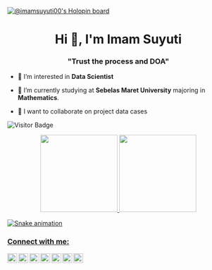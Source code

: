[![@imamsuyuti00's Holopin board](https://holopin.io/api/user/board?user=imamsuyuti00)](https://holopin.io/@imamsuyuti00)

<h1 align="center">Hi 👋, I'm Imam Suyuti</h1>
<h3 align="center">"Trust the process and DOA"</h3> 



- 👀 I’m interested in **Data Scientist**

- 🌱 I’m currently studying at **Sebelas Maret University** majoring in **Mathematics**.

- 💞️ I want to collaborate on project data cases

![Visitor Badge](https://visitor-badge.laobi.icu/badge?page_id=imams12.imams12)

<div align="center">
<a href="https://github.com/imams12">
  <img height="175em" src="https://github-readme-stats.vercel.app/api?username=imams12&show_icons=true&theme=great-gatsby&include_all_commits=true"/>
  <img height="175em" src="https://github-readme-stats.vercel.app/api/top-langs/?username=imams12&layout=compact&langs_count=7&theme=great-gatsby&count_private=true"/>
</div>

![Snake animation](https://github.com/imams12/imams12/blob/output/github-contribution-grid-snake.svg)

### Connect with me:

[<img align="left" alt="codeSTACKr | Email" width="22px" src="https://img.icons8.com/fluent/144/000000/gmail.png" />][gmail]
[<img align="left" alt="codeSTACKr | Instagram" width="22px" src="https://img.icons8.com/fluent/144/000000/instagram-new.png" />][instagram]
[<img align="left" alt="codeSTACKr | LinkedIn" width="22px" src="https://img.icons8.com/fluent/144/000000/linkedin.png" />][linkedin]
[<img align="left" alt="codeSTACKr | Medium" width="22px" src="https://img.icons8.com/color/144/000000/medium-logo--v1.png" />][medium]
[<img align="left" alt="codeSTACKr | Tableau" width="22px" src="https://img.icons8.com/color/144/000000/tableau-software.png" />][tableau]
[<img align="left" alt="codeSTACKr | Twitter" width="22px" src="https://img.icons8.com/color/144/000000/twitter--v1.png" />][twitter]
[<img align="left" alt="codeSTACKr | DEV Community" width="22px" src="https://img.icons8.com/external-tal-revivo-color-tal-revivo/24/null/external-dev-community-where-programmers-share-ideas-and-help-each-other-grow-logo-color-tal-revivo.png" />][dev_community]


<br />


[gmail]: mailto:imamsuyuti00@gmail.com
[instagram]: https://instagram.com/imam_suyuti00
[linkedin]: https://www.linkedin.com/in/imam-suyuti-681a74213
[medium]: https://medium.com/@imamsuyuti00
[tableau]: https://public.tableau.com/profile/imam.suyuti
[twitter]: https://twitter.com/IMAM121100
[dev_community]: https://dev.to/imams12
  
